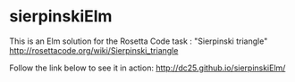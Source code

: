 # sierpinskiElm

This is an Elm solution for the Rosetta Code task : "Sierpinski triangle"
http://rosettacode.org/wiki/Sierpinski_triangle

Follow the link below to see it in action:
http://dc25.github.io/sierpinskiElm/
